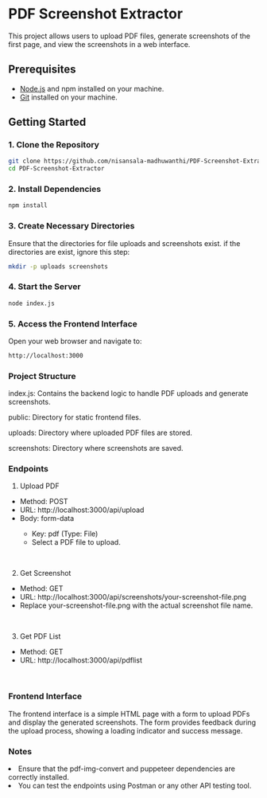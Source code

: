 # PDF Screenshot Extractor

This project allows users to upload PDF files, generate screenshots of the first page, and view the screenshots in a web interface.

## Prerequisites

- [Node.js](https://nodejs.org/) and npm installed on your machine.
- [Git](https://git-scm.com/) installed on your machine.

## Getting Started

### 1. Clone the Repository

```sh
git clone https://github.com/nisansala-madhuwanthi/PDF-Screenshot-Extractor.git
cd PDF-Screenshot-Extractor
```

### 2. Install Dependencies

```sh
npm install
```
### 3. Create Necessary Directories

Ensure that the directories for file uploads and screenshots exist. if the directories are exist, ignore this step:

```sh
mkdir -p uploads screenshots
```
### 4. Start the Server

```sh
node index.js
```

### 5. Access the Frontend Interface

Open your web browser and navigate to:

```sh
http://localhost:3000
```

### Project Structure

index.js: Contains the backend logic to handle PDF uploads and generate screenshots.

public: Directory for static frontend files.

uploads: Directory where uploaded PDF files are stored.

screenshots: Directory where screenshots are saved.

### Endpoints

1. Upload PDF
 <ul>
    <li>Method: POST</li>
    <li>URL: http://localhost:3000/api/upload</li>
    <li>Body: form-data</li>
      <ul>
        <li>Key: pdf (Type: File)</li>
        <li>Select a PDF file to upload.</li>
      </ul>
 </ul>  

<br>


2. Get Screenshot
   
<ul>
    <li>Method: GET</li>
    <li>URL: http://localhost:3000/api/screenshots/your-screenshot-file.png</li>
    <li>Replace your-screenshot-file.png with the actual screenshot file name.</li>
</ul>   

<br>

3. Get PDF List

<ul>
    <li>Method: GET</li>
    <li>URL: http://localhost:3000/api/pdflist</li>  
</ul>

<br>

### Frontend Interface
The frontend interface is a simple HTML page with a form to upload PDFs and display the generated screenshots. The form provides feedback during the upload process, showing a loading indicator and success message.

### Notes
<li>Ensure that the pdf-img-convert and puppeteer dependencies are correctly installed.</li>
<li>You can test the endpoints using Postman or any other API testing tool.</li>



